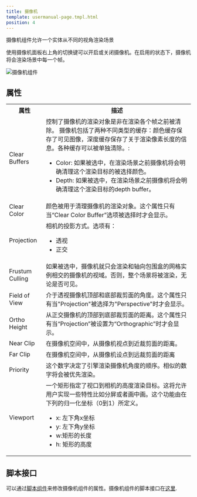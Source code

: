 ```yaml
---
title: 摄像机
template: usermanual-page.tmpl.html
position: 4
---
```


摄像机组件允许一个实体从不同的视角渲染场景

使用摄像机面板右上角的切换键可以开启或关闭摄像机。在启用的状态下，摄像机将会渲染场景中每一个帧。

![摄像机组件][1]

## 属性

<table class="table table-striped">
    <col class="property-name"></col>
    <col class="property-description"></col>
    <tr><th>属性</th><th>描述</th></tr>
    <tr><td>Clear Buffers</td><td>控制了摄像机的渲染对象是非在渲染各个帧之前被清除。
摄像机包括了两种不同类型的缓存：颜色缓存保存了可见图像，深度缓存保存了关于渲染像素长度的信息。各种缓存可以被单独清除。:
        <ul>
            <li>Color: 如果被选中，在渲染场景之前摄像机将会明确清理这个渲染目标的被选择颜色。</li>
            <li>Depth: 如果被选中，在渲染场景之前摄像机将会明确清理这个渲染目标的depth buffer。</li>
        </ul>
    </td></tr>
    <tr><td>Clear Color</td><td>颜色被用于清理摄像机的渲染对象。这个属性只有当“Clear Color Buffer”选项被选择时才会显示。</td></tr>
    <tr><td>Projection</td><td>相机的投影方式。选项有：
        <ul>
            <li>透视</li>
            <li>正交</li>
        </ul>
    </td></tr>
    <tr><td>Frustum Culling</td><td>如果被选中，摄像机就只会渲染和轴向包围盒的网格实例相交的摄像机的视域。否则，整个场景将被渲染，无论是否可见。</td></tr>
    <tr><td>Field of View</td><td>介于透视摄像机顶部和底部裁剪面的角度。这个属性只有当"Projection"被选择为"Perspective"时才会显示。</td></tr>
    <tr><td>Ortho Height</td><td>从正交摄像机的顶部到底部裁剪面的距离。这个属性只有当“Projection”被设置为“Orthographic”时才会显示。</td></tr>
    <tr><td>Near Clip</td><td>在摄像机空间中，从摄像机视点到近裁剪面的距离。</td></tr>
    <tr><td>Far Clip</td><td>在摄像机空间中，从摄像机设点到远裁剪面的距离</td></tr>
    <tr><td>Priority</td><td>这个数字决定了引擎渲染摄像机角度的顺序。相似的数字将会被优先渲染。</td></tr>
    <tr><td>Viewport</td><td>一个矩形指定了视口到相机的高度渲染目标。这将允许用户实现一些特性比如分屏或者画中画。这个功能由在下列的归一化坐标（0到1）所定义。<ul>
            <li>x: 左下角x坐标</li>
            <li>y: 左下角y坐标</li>
            <li>w:矩形的长度</li>
            <li>h: 矩形的高度</li>
        </ul>
    </td></tr>
</table>

## 脚本接口

可以通过[脚本组件][2]来修改摄像机组件的属性。摄像机组件的脚本接口在[这里][3].

[1]: /images/user-manual/scenes/components/component-camera.png
[2]: /user-manual/packs/components/script
[3]: /en/api/pc.CameraComponent.html

